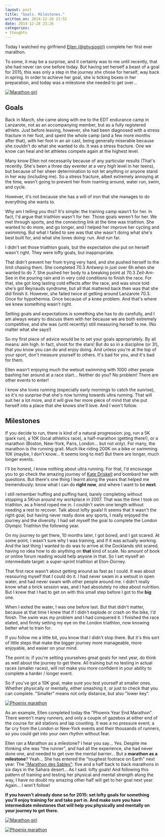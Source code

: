 ```yaml
---
layout: post
title: "Goals. Milestones."
written_on: 2014-12-28 21:52
date: 2014-12-28 23:26
categories:
- thoughts
---
```

Today I watched my girlfriend [Ellen (@physiogirl)][1] complete her first ever marathon.

To some, it may be a surprise, and it certainly was to me until recently, that she had never ran one before today.
But having set herself a beast of a goal for 2015, this was only a step in the journey she chose for herself, way back in spring.
In order to achieve her goal, she is ticking boxes in her preparation, and today was a milestone she needed to get over...

<p class="attachement"><a href="{{ "marathon_girl.jpg" | image_path | cdn }}" title="Marathon girl" rel="lightbox[20141228]"><img src="{{ "marathon_girl_r500.jpg" | image_path | cdn }}" alt="Marathon girl" /></a></p>

<!--more-->

<h2>Goals</h2>

Back in March, she came along with me to the EDT endurance camp in Lanzarote, not as an accompanying member, but as a fully registered athlete. Just before leaving, however, she had been diagnosed with a stress fracture in her foot, and spent the whole camp (and a few more months after that), with her foot in an air cast, being generally miserable because she couldn't do what she wanted to do. It was a stress fracture. One we know can heal and let athletes compete again at the highest level.

Many know Ellen not necessarily because of any particular results (That's recently. She's been a three day eventer at a very high level in her teens), but because of her sheer determination to not let anything or anyone stand in her way (including me). So a stress fracture, albeit extremely annoying at the time, wasn't going to prevent her from roaming around, water run, swim, and cycle.

However, it's not because she has a will of iron that she manages to do everything she wants to.

Why am I telling you this? It's simple: the training camp wasn't for her. In fact, I'd argue that triathlon wasn't for her. Those goals weren't for her.
We met through sports, and the connecting link at the time was triathlon. She wanted to do more, and go longer, and I helped her improve her cycling and swimming. But what I failed to see was that she wasn't doing what she's best built for, and what she loves doing: run. And run far.

I didn't set those triathlon goals, but the expectation she put on herself wasn't right. They were lofty goals, but inappropriate.

That didn't prevent her from trying very hard, and she pushed herself to the limit chasing them. She completed 70.3 Antwerp in just over 6h when she wanted to do 7. She pushed her body to a breaking point at 70.3 Zell-Am-See in the pouring rain and in very cold conditions to finish the race. For that, she got long lasting cold effects after the race, and was since told she's got Reynauds syndrome, but all that mattered back then was that she did finish it.
However, she failed twice at getting around Lanzarote 70.3. Once for hypothermia. Once because of a knee problem. And that's where we knew something wasn't right.

Setting goals and expectations is something she has to do carefully, and I am always weary to discuss them with her because we are both extremely competitive, and she was (until recently) still measuring herself to me. (No matter what she says!)

So my first piece of advice would be to set your goals appropriately. By all means: aim high. In fact, shoot for the stars! But do so in a discipline (or 3!), that you know you can do and enjoy doing. And unless you're at the top of your sport, don't measure yourself to others. It's bad for you, and it's bad for them.

Ellen wasn't enjoying much the wetsuit swimming with 1000 other people bashing her around at a race start... Neither do you? No problem! There are other events to enter!

I know she loves running (especially early mornings to catch the sunrise), so it's no surprise that she's now turning towards ultra running. That will suit her a lot more, and it will give her more piece of mind that she put herself into a place that she knows she'll love. And I won't follow.

<h2>Milestones</h2>

If you decide to run, there is kind of a natural progression: jog, run a 5K (park run), a 10K (local athletics race), a half-marathon (getting there!), or a marathon (Boston, New-York, Paris, London... but not only). For many, the marathon is the running grail. Much like riding 200K on a bike or swimming 10K (maybe, I don't know... It seems long to me!) But there are longer, much longer events.

I'll be honest, I know nothing about ultra running. For that, I'd encourage you to go check the amazing journey of [Kate Driskell][2] and bombard her with questions. But there's one thing I learnt along the years that helped me tremendously: know what I can do **right now**, and where I want to be **next**.

I still remember huffing and puffing hard, barely completing without stopping a 5Krun around my workplace in 2007. That was the time I took on triathlon, as a friend roped me in. I couldn't swim one length without needing a rest to recover. Talk about lofty goals! It seems that it wasn't the right goal, but having never really done any sports, I really enjoyed the journey and the diversity. I had set myself the goal to complete the London Olympic Triathlon the following year.

On my journey to get there, 10 months later, I got bored, and I got scared. At some point, I wasn't sure why I was training, and if it was actually working. And the last thing I wanted to do was to arrive at the Docklands shit scared, having no idea how to do anything on **that** kind of scale. No amount of book or online forum reading would help anyone in that. So I set myself an intermediate target: a super-sprint triathlon at Eton-Dorney.

That first race wasn't about getting around as fast as I could. It was about reassuring myself that I could do it.
I had never swam in a wetsuit in open water, and had never swam with other people around me. I didn't really know what a brick session was, and I had absolutely no idea about nutrition. But I knew that I had to get on with this small step before I got to the **big** one.

When I exited the water, I was one before last. But that didn't matter, because at that time I knew that if I didn't explode or crash on the bike, I'd finish. The swim was my problem and I had conquered it. I finished the race elated, and firmly setting my eye on the London triathlon, now knowing better what to train for.

If you follow me a little bit, you know that I didn't stop there. But it's this sort of little steps that make the bigger journey more manageable, more enjoyable, and easier on your mind.

The point is: if you're setting yourselves great goals for next year, do think as well about the journey to get there. All training but no testing in actual races (smaller races), will not make you more confident in your ability to complete a harder / longer event.

So if you've got a 10K goal, make sure you test yourself at smaller ones. Whether physically or mentally, either smashing it, or just to check that you can complete. "Smaller" means not only distance, but also "lower key".

<p class="attachement"><a href="{{ "phoenix_marathon.jpg" | image_path | cdn }}" title="Phoenix marathon" rel="lightbox[20141228]"><img src="{{ "phoenix_marathon_r500.jpg" | image_path | cdn }}" alt="Phoenix marathon" /></a></p>

As an example, Ellen completed today the "Phoenix Year End Marathon". There weren't many runners, and only a couple of gazebos at either end of the course for aid stations and lap counting. It was a no pressure event, a far cry from the London or New-York events and their thousands of runners, so you could get into your own rhythm without fear.

Ellen ran a Marathon as a milestone? I hear you say... Yes. Despite me thinking she was "the runner", and had all the experience, she had never done one, and needed to get over the mental barrier...
But a **marathon as a milestone**? Yeah... She has entered the "toughest footrace on Earth" next year. The ["Marathon des Sables"][3]: five and a half back to back marathons in six days in the Sahara desert... As I said: lofty goals! And following this pattern of training and testing her physical and mental strength along the way, I have no doubt my amazing other half will get to her goal next year. Again... I won't follow!

**If you haven't already done so for 2015: set lofty goals for something you'll enjoy training for and take part in. And make sure you have intermediate milestones that will help you physically and mentally on your journey to get there.**

<div class="gallery">
    <dl class='gallery-item'>
        <dt class='gallery-icon attachement'>
            <a href="{{ "marathon_girl.jpg" | image_path | cdn }}" title="Marathon girl" rel="lightbox[20141228]"><img src="{{ "marathon_girl_r300.jpg" | image_path | cdn }}" alt="Marathon girl" /></a>
        </dt>
    </dl>
    <dl class='gallery-item'>
        <dt class='gallery-icon attachement'>
            <a href="{{ "phoenix_marathon.jpg" | image_path | cdn }}" title="Phoenix marathon" rel="lightbox[20141228]"><img src="{{ "phoenix_marathon_r300.jpg" | image_path | cdn }}" alt="Phoenix marathon" /></a>
        </dt>
    </dl>
</div>

[1]: https://twitter.com/physiogirl "Ellen Goldsmith on Twitter"
[2]: http://www.totkat.org/ "Kate Driskell - Tougher than anyone expected"
[3]: http://www.marathondessables.co.uk/ "The Marathon des Sables - The toughest footrace on Earth"
